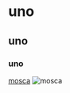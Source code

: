 # uno
## uno
### uno
[mosca](https://www.animales.website/wp-content/uploads/2018/03/Mosquito-Caracter%C3%ADsticas-h%C3%A1bitat-alimentaci%C3%B3n-clasificaci%C3%B3n-Insecto.jpg)
![mosca](https://www.animales.website/wp-content/uploads/2018/03/Mosquito-Caracter%C3%ADsticas-h%C3%A1bitat-alimentaci%C3%B3n-clasificaci%C3%B3n-Insecto.jpg)
